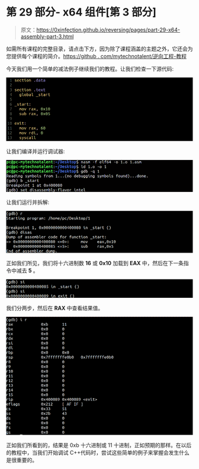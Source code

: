 # 第 29 部分- x64 组件[第 3 部分]

> 原文：<https://0xinfection.github.io/reversing/pages/part-29-x64-assembly-part-3.html>

如需所有课程的完整目录，请点击下方，因为除了课程涵盖的主题之外，它还会为您提供每个课程的简介。[https://github . com/mytechnotalent/逆向工程-教程](https://github.com/mytechnotalent/Reverse-Engineering-Tutorial)

今天我们用一个简单的减法例子继续我们的教程。让我们检查一下源代码:

![](img/43346b10d97c700816a0f4db91cc86c2.png)

让我们编译并运行调试器:

![](img/8c674fd36ab4f83a77282a3f5cb3e719.png)

让我们运行并拆解:

![](img/f092124839ad6e9ac73b2d3b388bc01e.png)

正如我们所见，我们将十六进制数 **16** 或 **0x10** 加载到 **EAX** 中，然后在下一条指令中减去 **5** 。

![](img/c44f24af929ec6295d66bb7e396ad182.png)

我们分两步，然后在 **RAX** 中查看结果值。

![](img/478a2f83d405db06ff0613e7bb05e899.png)

正如我们所看到的，结果是 0xb 十六进制或 11 十进制，正如预期的那样。在以后的教程中，当我们开始调试 C++代码时，尝试这些简单的例子来掌握会发生什么是很重要的。